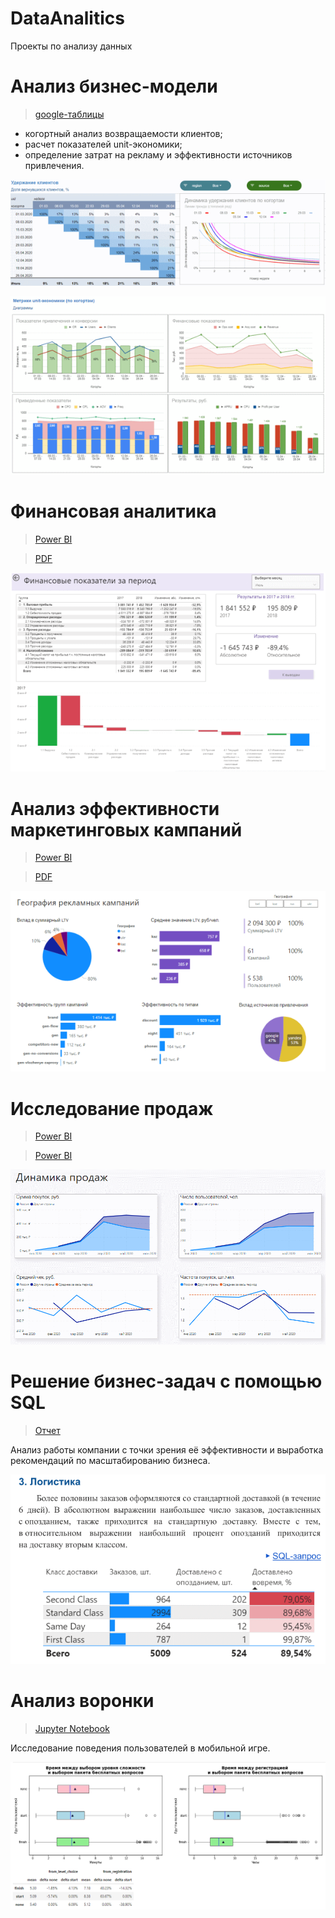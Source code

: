 # DataAnalitics
Проекты по анализу данных

# Анализ бизнес-модели

> [google-таблицы](https://docs.google.com/spreadsheets/d/1ddZB7Ih5zRY6PMIYbWv8iy6ckg3KvmajRXkovzT2LbQ/edit?usp=sharing)

- когортный анализ возвращаемости клиентов;
- расчет показателей unit-экономики;
- определение затрат на рекламу и эффективности источников привлечения.

![Возвращаемость клиентов](/img/1.1.png)

![unit-экономика](/img/1.2.png)


# Финансовая аналитика

> [Power BI](https://app.powerbi.com/reportEmbed?reportId=84b979c4-4408-4e26-860d-0f7013bef3e8&autoAuth=true&ctid=6a4dee01-c3f5-4d4b-bdd2-9e1f1482ac5d)
 
> [PDF](https://github.com/sinilga/DataAnalitics/blob/main/BI-21%20finan%D1%81e.pdf)

![Отчет о движении финансовых средств компании](/img/3.1.png)

# Анализ эффективности маркетинговых кампаний

> [Power BI](https://app.powerbi.com/reportEmbed?reportId=4fdaf0ff-4f94-425c-8a95-047f37e08f8d&autoAuth=true&ctid=6a4dee01-c3f5-4d4b-bdd2-9e1f1482ac5d)

> [PDF](https://github.com/sinilga/DataAnalitics/blob/main/22.8%20gamedev.pdf)

![Анализ эффективности маркетинговых кампаний](/img/4.1.png)

# Исследование продаж

> [Power BI](https://app.powerbi.com/links/H8nxRvTWQC?ctid=6a4dee01-c3f5-4d4b-bdd2-9e1f1482ac5d&pbi_source=linkShare)

> [Power BI](https://github.com/sinilga/DataAnalitics/blob/main/25.7%20segment.pdf)

![Исследование продаж](/img/5.1.png)


#  Решение бизнес-задач с помощью SQL

> [Отчет](https://github.com/sinilga/DataAnalitics/blob/main/Project-2.pdf)

Анализ работы компании с точки зрения её эффективности и выработка рекомендаций по масштабированию бизнеса.

![Отчет](/img/project-2.png)

# Анализ воронки

> [Jupyter Notebook](Project_3.ipynb)

Исследование поведения пользователей в мобильной игре.

![Анализ воронки](/img/project-3.png)
